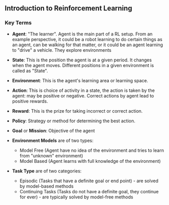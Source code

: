 ## Introduction to Reinforcement Learning

### Key Terms
- **Agent**: "The learner". Agent is the main part of a RL setup. From an example perspective, it could be a robot learning to do certain things as an agent, can be walking for that matter, or it could be an agent learning to "drive" a vehicle. They explore environments
- **State**: This is the position the agent is at a given period. It changes when the agent moves. Different positions in a given environment is called as "State".
- **Environment**: This is the agent's learning area or learning space.
- **Action**: This is choice of activity in a state, the action is taken by the agent: may be positive or negative. Correct actions by agent lead to positive rewards.
- **Reward**: This is the prize for taking incorrect or correct action.
- **Policy**: Strategy or method for determining the best action.
- **Goal** or **Mission**: Objective of the agent

- **Environment Models** are of two types:
  - Model Free (Agent have no idea of the environment and tries to learn from "unknown" environment)
  - Model Based (Agent learns with full knowledge of the environment)
- **Task Type** are of two categories:
  - Episodic (Tasks that have a definite goal or end point) - are solved by model-based methods
  - Continuing Tasks (Tasks do not have a definite goal, they continue for ever) - are typically solved by model-free methods
